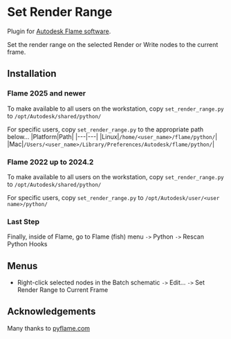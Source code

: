 # Set Render Range

Plugin for [Autodesk Flame software](http://www.autodesk.com/products/flame).

Set the render range on the selected Render or Write nodes to the current frame.

## Installation

### Flame 2025 and newer
To make available to all users on the workstation, copy `set_render_range.py` to `/opt/Autodesk/shared/python/`

For specific users, copy `set_render_range.py` to the appropriate path below...
|Platform|Path|
|---|---|
|Linux|`/home/<user_name>/flame/python/`|
|Mac|`/Users/<user_name>/Library/Preferences/Autodesk/flame/python/`|

### Flame 2022 up to 2024.2
To make available to all users on the workstation, copy `set_render_range.py` to `/opt/Autodesk/shared/python/`

For specific users, copy `set_render_range.py` to `/opt/Autodesk/user/<user name>/python/`

### Last Step
Finally, inside of Flame, go to Flame (fish) menu `->` Python `->` Rescan Python Hooks

## Menus
- Right-click selected nodes in the Batch schematic `->` Edit... `->` Set Render Range to Current Frame

## Acknowledgements
Many thanks to [pyflame.com](http://www.pyflame.com)
